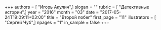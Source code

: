 +++
authors = [ "Игорь Акулич",]
slogan = ""
rubric = [ "Детективные истории",]
year = "2016"
month = "03"
date = "2017-05-24T19:09:11+03:00"
title = "Второй побег"
first_page = "11"
illustrators = [ "Сергей Чуб",]
npages = "1"
in_sample = false
+++
